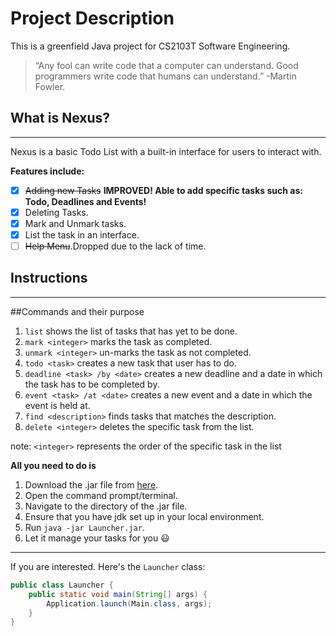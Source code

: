 # Project Description

This is a greenfield Java project for CS2103T Software Engineering.

>  “Any fool can write code that a computer can understand.
> Good programmers write code that humans can understand.”
> -Martin Fowler.

## What is Nexus?
***
Nexus is a basic Todo List with a built-in interface for users to interact with.

**Features include:**
- [x] ~~Adding new Tasks~~ **IMPROVED! Able to add specific tasks such as: Todo, Deadlines and Events!**
- [x] Deleting Tasks.
- [x] Mark and Unmark tasks.
- [x] List the task in an interface.
- [ ] ~~Help Menu~~.Dropped due to the lack of time.

## Instructions
***

##Commands and their purpose
1. ``list`` shows the list of tasks that has yet to be done.
2. ``mark <integer>`` marks the task as completed.
3. ``unmark <integer>`` un-marks the task as not completed.
4. ``todo <task>`` creates a new task that user has to do.
5. ``deadline <task> /by <date>`` creates a new deadline and a date in which the task has to be completed by.
6. ``event <task> /at <date>`` creates a new event and a date in which the event is held at.
7. ``find <description>`` finds tasks that matches the description.
8. ``delete <integer>`` deletes the specific task from the list.

note: `<integer>` represents the order of the specific task in the list

**All you need to do is**
1. Download the .jar file from [here](https://github.com/tandeshao/ip/releases/tag/shadowJar).
2. Open the command prompt/terminal.
3. Navigate to the directory of the .jar file.
4. Ensure that you have jdk set up in your local environment.
5. Run ``java -jar Launcher.jar``.
6. Let it manage your tasks for you 😃

***
If you are interested. Here's the ``Launcher`` class:
```java
public class Launcher {
    public static void main(String[] args) {
        Application.launch(Main.class, args);
    }
}
```
